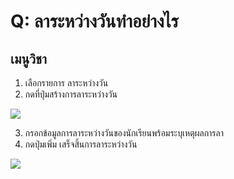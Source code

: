 # Q: ลาระหว่างวันทำอย่างไร

## เมนูวิชา

1.  เลือกรายการ ลาระหว่างวัน
2.  กดที่ปุ่มสร้างการลาระหว่างวัน

![](/img/manual/faq/18.jpg)

3.  กรอกข้อมูลการลาระหว่างวันของนักเรียนพร้อมระบุเหตุผลการลา
4.  กดปุ่มเพิ่ม เสร็จสิ้นการลาระหว่างวัน

![](/img/manual/faq/18_1.jpg)
